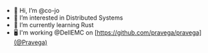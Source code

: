 - 👋 Hi, I’m @co-jo
- 👀 I’m interested in Distributed Systems
- 🌱 I’m currently learning Rust
- 🖥️ I'm working @DellEMC on [https://github.com/pravega/pravega](@Pravega)

<!---
co-jo/co-jo is a ✨ special ✨ repository because its `README.md` (this file) appears on your GitHub profile.
You can click the Preview link to take a look at your changes.
--->
